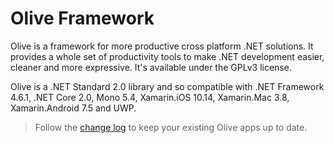 # Olive Framework
Olive is a framework for more productive cross platform .NET solutions. It provides a whole set of productivity tools to make .NET development easier, cleaner and more expressive. It's available under the GPLv3 license.

Olive is a .NET Standard 2.0 library and so compatible with .NET Framework 4.6.1, .NET Core 2.0, Mono 5.4, Xamarin.iOS 10.14, Xamarin.Mac 3.8, Xamarin.Android 7.5 and UWP.

> Follow the [change log](ChangeLog.md) to keep your existing Olive apps up to date.
